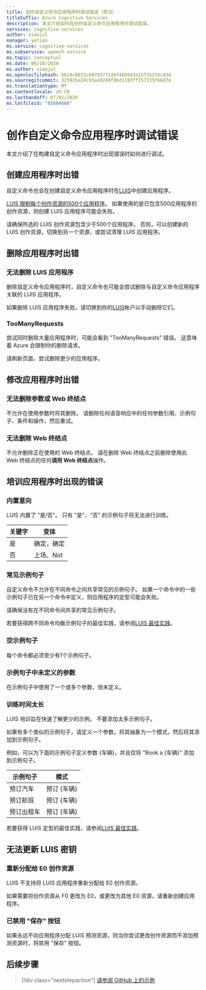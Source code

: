 ```yaml
---
title: 创作自定义命令应用程序时调试错误（预览）
titleSuffix: Azure Cognitive Services
description: 本文介绍如何在创作自定义命令应用程序时调试错误。
services: cognitive-services
author: xiaojul
manager: yetian
ms.service: cognitive-services
ms.subservice: speech-service
ms.topic: conceptual
ms.date: 06/18/2020
ms.author: xiaojul
ms.openlocfilehash: 6624c8072c60793771d4f4b9943e15f1b276cd34
ms.sourcegitcommit: 32592ba24c93aa9249f9bd1193ff157235f66d7e
ms.translationtype: MT
ms.contentlocale: zh-CN
ms.lasthandoff: 07/01/2020
ms.locfileid: "85604686"
---
```

# <a name="debug-errors-when-authoring-a-custom-commands-application"></a>创作自定义命令应用程序时调试错误

本文介绍了在构建自定义命令应用程序时出现错误时如何进行调试。 

## <a name="errors-when-creating-an-application"></a>创建应用程序时出错
自定义命令也会在创建自定义命令应用程序时在[LUIS](https://www.luis.ai/)中创建应用程序。 

[LUIS 限制每个创作资源的500个应用程序](https://docs.microsoft.com/azure/cognitive-services/luis/luis-limits)。 如果使用的是已包含500应用程序的创作资源，则创建 LUIS 应用程序可能会失败。 

请确保所选的 LUIS 创作资源包含少于500个应用程序。 否则，可以创建新的 LUIS 创作资源，切换到另一个资源，或尝试清理 LUIS 应用程序。  

## <a name="errors-when-deleting-an-application"></a>删除应用程序时出错
### <a name="cant-delete-luis-application"></a>无法删除 LUIS 应用程序
删除自定义命令应用程序时，自定义命令也可能会尝试删除与自定义命令应用程序关联的 LUIS 应用程序。

如果删除 LUIS 应用程序失败，请切换到你的[LUIS](https://www.luis.ai/)帐户以手动删除它们。

### <a name="toomanyrequests"></a>TooManyRequests
尝试同时删除大量应用程序时，可能会看到 "TooManyRequests" 错误。 这意味着 Azure 会限制你的删除请求。 

请刷新页面，尝试删除更少的应用程序。

## <a name="errors-when-modifying-an-application"></a>修改应用程序时出错

### <a name="cant-delete-a-parameter-or-a-web-endpoint"></a>无法删除参数或 Web 终结点
不允许在使用参数时将其删除。 请删除任何语音响应中的任何参数引用、示例句子、条件和操作，然后重试。

### <a name="cant-delete-a-web-endpoint"></a>无法删除 Web 终结点
不允许删除正在使用的 Web 终结点。 请在删除 Web 终结点之前删除使用此 Web 终结点的任何**调用 Web 终结点**操作。

## <a name="errors-when-training-an-application"></a>培训应用程序时出现的错误
### <a name="built-in-intents"></a>内置意向
LUIS 内置了 "是/否"。 只有 "是"、"否" 的示例句子将无法进行训练。 

| 关键字 | 变体 | 
| ------- | --------- | 
| 是 | 确定，确定 |
| 否 | 上场、Not | 

### <a name="common-sample-sentences"></a>常见示例句子
自定义命令不允许在不同命令之间共享常见的示例句子。 如果一个命令中的一些示例句子已在另一个命令中定义，则应用程序的定型可能会失败。 

请确保没有在不同命令间共享的常见示例句子。 

若要获得跨不同命令均衡示例句子的最佳实践，请参阅[LUIS 最佳实践](https://docs.microsoft.com/azure/cognitive-services/luis/luis-concept-best-practices)。

### <a name="empty-sample-sentences"></a>空示例句子
每个命令都必须至少有1个示例句子。

### <a name="undefined-parameter-in-sample-sentences"></a>示例句子中未定义的参数
在示例句子中使用了一个或多个参数，但未定义。

### <a name="training-takes-too-long"></a>训练时间太长
LUIS 培训旨在快速了解更少的示例。 不要添加太多示例句子。 

如果有多个类似的示例句子，请定义一个参数，将其抽象为一个模式，然后将其添加到示例句子。

例如，可以为下面的示例句子定义参数 {车辆}，并且仅将 "Book a {车辆}" 添加到示例句子。

| 示例句子 | 模式 | 
| ------- | ------- | 
| 预订汽车 | 预订 {车辆} | 
| 预订航班 | 预订 {车辆} |
| 预订出租车 | 预订 {车辆} |

若要获得 LUIS 定型的最佳实践，请参阅[LUIS 最佳实践](https://docs.microsoft.com/azure/cognitive-services/luis/luis-concept-best-practices)。

## <a name="cant-update-luis-key"></a>无法更新 LUIS 密钥
### <a name="reassign-to-e0-authoring-resource"></a>重新分配给 E0 创作资源
LUIS 不支持将 LUIS 应用程序重新分配给 E0 创作资源。

如果需要将创作资源从 F0 更改为 E0，或更改为其他 E0 资源，请重新创建应用程序。

### <a name="save-button-is-disabled"></a>已禁用 "保存" 按钮
如果永远不向应用程序分配 LUIS 预测资源，则当你尝试更改创作资源而不添加预测资源时，将禁用 "保存" 按钮。

## <a name="next-steps"></a>后续步骤

> [!div class="nextstepaction"]
> [请参阅 GitHub 上的示例](https://aka.ms/speech/cc-samples)
